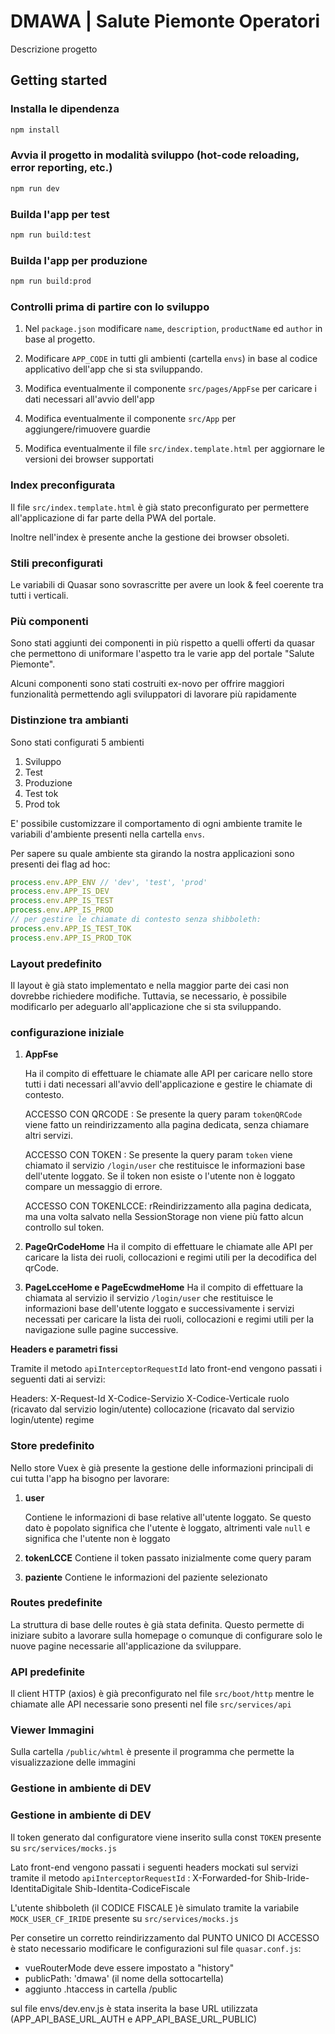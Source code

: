 # DMAWA | Salute Piemonte Operatori

Descrizione progetto

## Getting started
### Installa le dipendenza
```bash
npm install
```

### Avvia il progetto in modalità sviluppo (hot-code reloading, error reporting, etc.)
```bash
npm run dev
```

### Builda l'app per test
```bash
npm run build:test
```

### Builda l'app per produzione
```bash
npm run build:prod
```

### Controlli prima di partire con lo sviluppo

1. Nel `package.json` modificare `name`, `description`, `productName` ed `author` in base al progetto.

2. Modificare `APP_CODE` in tutti gli ambienti (cartella `envs`) in base al codice applicativo dell'app che si sta sviluppando.


3. Modifica eventualmente il componente `src/pages/AppFse` per caricare i dati necessari all'avvio dell'app

4. Modifica eventualmente il componente `src/App` per aggiungere/rimuovere guardie

5. Modifica eventualmente il file `src/index.template.html` per aggiornare le versioni dei browser supportati


### Index preconfigurata

Il file `src/index.template.html` è già stato preconfigurato per permettere all'applicazione di far parte della PWA
del portale.

Inoltre nell'index è presente anche la gestione dei browser obsoleti.

### Stili preconfigurati

Le variabili di Quasar sono sovrascritte per avere un look & feel coerente tra tutti i verticali.


### Più componenti

Sono stati aggiunti dei componenti in più rispetto a quelli offerti da quasar che permettono di uniformare
l'aspetto tra le varie app del portale "Salute Piemonte".

Alcuni componenti sono stati costruiti ex-novo per offrire maggiori funzionalità permettendo agli sviluppatori di
lavorare più rapidamente

### Distinzione tra ambianti

Sono stati configurati 5 ambienti

1. Sviluppo
2. Test
3. Produzione
4. Test tok
5. Prod tok

E' possibile customizzare il comportamento di ogni ambiente tramite le variabili d'ambiente presenti nella
cartella `envs`.

Per sapere su quale ambiente sta girando la nostra applicazioni sono presenti dei flag ad hoc:
```js
process.env.APP_ENV // 'dev', 'test', 'prod'
process.env.APP_IS_DEV
process.env.APP_IS_TEST
process.env.APP_IS_PROD
// per gestire le chiamate di contesto senza shibboleth:
process.env.APP_IS_TEST_TOK
process.env.APP_IS_PROD_TOK
```

### Layout predefinito

Il layout è già stato implementato e nella maggior parte dei casi non dovrebbe richiedere modifiche.
Tuttavia, se necessario, è possibile modificarlo per adeguarlo all'applicazione che si sta sviluppando.

### configurazione iniziale

1. __AppFse__

    Ha il compito di effettuare le chiamate alle API per caricare nello store tutti i dati necessari all'avvio dell'applicazione e gestire le chiamate di contesto.

    ACCESSO CON QRCODE :
   Se presente la query param `tokenQRCode` viene fatto un reindirizzamento alla pagina dedicata, senza chiamare altri servizi.

    ACCESSO CON TOKEN :
   Se presente la query param  `token` viene chiamato il servizio `/login/user` che restituisce le informazioni base dell'utente loggato. Se il token non esiste o l'utente non è loggato compare un messaggio di errore.

    ACCESSO CON TOKENLCCE:
    rReindirizzamento alla pagina dedicata, ma una volta salvato nella SessionStorage non viene più fatto alcun controllo sul token.


2. __PageQrCodeHome__
   Ha il compito di effettuare le chiamate alle API per caricare la lista dei ruoli, collocazioni e regimi utili per la decodifica del qrCode.

3. __PageLcceHome e PageEcwdmeHome__
   Ha il compito di effettuare la chiamata  al servizio il servizio `/login/user` che restituisce le informazioni base dell'utente loggato e successivamente i servizi necessati per caricare la lista dei ruoli, collocazioni e regimi utili per la navigazione sulle pagine successive.


__Headers e parametri fissi__

Tramite il metodo `apiInterceptorRequestId` lato front-end vengono passati i seguenti dati ai servizi:

Headers:
X-Request-Id
X-Codice-Servizio
X-Codice-Verticale
ruolo (ricavato dal servizio login/utente)
collocazione (ricavato dal servizio login/utente)
regime


### Store predefinito

Nello store Vuex è già presente la gestione delle informazioni principali di cui tutta l'app ha bisogno per lavorare:

1. __user__

    Contiene le informazioni di base relative all'utente loggato.
    Se questo dato è popolato significa che l'utente è loggato, altrimenti vale `null` e significa che l'utente non è loggato

2. __tokenLCCE__
    Contiene il token passato inizialmente come query param

3. __paziente__
   Contiene le informazioni del paziente selezionato


### Routes predefinite

La struttura di base delle routes è già stata definita.
Questo permette di iniziare subito a lavorare sulla homepage o comunque di configurare solo le nuove pagine
necessarie all'applicazione da sviluppare.

### API predefinite

Il client HTTP (axios) è già preconfigurato nel file `src/boot/http` mentre le chiamate alle API necessarie sono
presenti nel file `src/services/api`


### Viewer Immagini
Sulla cartella `/public/whtml` è presente il programma che permette la visualizzazione delle immagini


### Gestione in ambiente di DEV
### Gestione in ambiente di DEV

Il token generato dal configuratore viene inserito sulla const `TOKEN` presente su `src/services/mocks.js`

Lato front-end  vengono passati i seguenti headers mockati sul servizi tramite il metodo `apiInterceptorRequestId` :
X-Forwarded-for
Shib-Iride-IdentitaDigitale
Shib-Identita-CodiceFiscale

L'utente shibboleth (il CODICE FISCALE )è simulato tramite la variabile `MOCK_USER_CF_IRIDE` presente su `src/services/mocks.js`

Per consetire un corretto reindirizzamento dal PUNTO UNICO DI ACCESSO è stato necessario modificare le configurazioni sul file `quasar.conf.js`:

- vueRouterMode deve essere impostato a "history"
- publicPath: 'dmawa' (il nome della sottocartella)
- aggiunto .htaccess in cartella /public

sul file envs/dev.env.js è stata inserita la base URL utilizzata (APP_API_BASE_URL_AUTH e APP_API_BASE_URL_PUBLIC)
